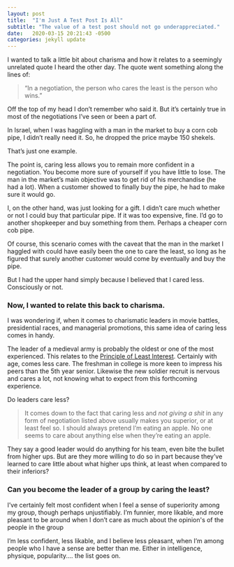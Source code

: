 ```yaml
---
layout: post
title:  "I'm Just A Test Post Is All"
subtitle: "The value of a test post should not go underappreciated."
date:   2020-03-15 20:21:43 -0500
categories: jekyll update
---
```


I wanted to talk a little bit about charisma and how it relates to a seemingly unrelated quote I heard the other day. The quote went something along the lines of: 

>“In a negotiation, the person who cares the least is the person who wins.”

Off the top of my head I don’t remember who said it. But it’s certainly true in most of the negotiations I’ve seen or been a part of. 

In Israel, when I was haggling with a man in the market to buy a corn cob pipe, I didn’t really need it. So, he dropped the price maybe 150 shekels. 

That’s just one example. 

The point is, caring less allows you to remain more confident in a negotiation. You become more sure of yourself if you have little to lose. The man in the market’s main objective was to get rid of his merchandise (he had a lot). When a customer showed to finally buy the pipe, he had to make sure it would go. 

I, on the other hand, was just looking for a gift. I didn’t care much whether or not I could buy that particular pipe. If it was too expensive, fine. I’d go to another shopkeeper and buy something from them. Perhaps a cheaper corn cob pipe. 

Of course, this scenario comes with the caveat that the man in the market I haggled with could have easily been the one to care the least, so long as he figured that surely another customer would come by eventually and buy the pipe. 

But I had the upper hand simply because I believed that I cared less. Consciously or not. 

### Now, I wanted to relate this back to charisma. 

I was wondering if, when it comes to charismatic leaders in movie battles, presidential races, and managerial promotions,  this same idea of caring less comes in handy. 

The leader of a medieval army is probably the oldest or one of the most experienced. This relates to the [Principle of Least Interest](https://en.wikipedia.org/wiki/Principle_of_least_interest). Certainly with age, comes less care. The freshman in college is more keen to impress his peers than the 5th year senior. Likewise the new soldier recruit is nervous and cares a lot, not knowing what to expect from this forthcoming experience.

Do leaders care less?

>It comes down to the fact that caring less and *not giving a shit* in any form of negotiation listed above usually makes you superior, or at least feel so. I should always pretend I’m eating an apple. No one seems to care about anything else when they’re eating an apple.

They say a good leader would do anything for his team, even bite the bullet from higher ups. But are they more willing to do so in part because they’ve learned to care little about what higher ups think, at least when compared to their inferiors?

### Can you become the leader of a group by caring the least?

I’ve certainly felt most confident when I feel a sense of superiority among my group, though perhaps unjustifiably. I’m funnier, more likable, and more pleasant to be around when I don’t care as much about the opinion's of the people in the group

I’m less confident, less likable, and I believe less pleasant, when I’m among people who I have a sense are better than me. Either in intelligence, physique, popularity.... the list goes on. 